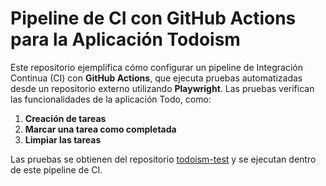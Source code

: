 # Pipeline de CI con GitHub Actions para la Aplicación Todoism

Este repositorio ejemplifica cómo configurar un pipeline de Integración Continua (CI) con **GitHub Actions**, que ejecuta pruebas automatizadas desde un repositorio externo utilizando **Playwright**. Las pruebas verifican las funcionalidades de la aplicación Todo, como:

1. **Creación de tareas**
2. **Marcar una tarea como completada**
3. **Limpiar las tareas**

Las pruebas se obtienen del repositorio [todoism-test](https://github.com/MateoEcheverriPelaez/todoism-test.git) y se ejecutan dentro de este pipeline de CI.